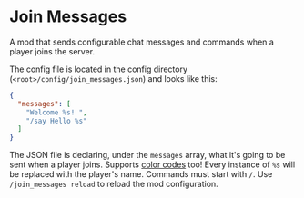 # Join Messages

A mod that sends configurable chat messages and commands when a player joins the server.

The config file is located in the config directory (`<root>/config/join_messages.json`) and looks like this:

```JSON
{
  "messages": [
    "Welcome %s! ",
    "/say Hello %s"
  ]
}
```

The JSON file is declaring, under the `messages` array, what it's going to be sent when a player joins. Supports [color codes](https://minecraft.gamepedia.com/Formatting_codes#Color_codes) too! Every instance of `%s` will be replaced with the player's name.
Commands must start with `/`.
Use `/join_messages reload` to reload the mod configuration.
